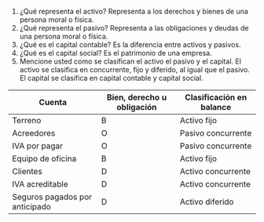 1. ¿Qué representa el activo?
Representa a los derechos y bienes de una persona moral o física.
2. ¿Qué representa el pasivo?
Representa a las obligaciones y deudas de una persona moral o física.
3. ¿Qué es el capital contable?
Es la diferencia entre activos y pasivos.
4. ¿Qué es el capital social?
Es el patrimonio de una empresa.
5. Mencione usted como se clasifican el activo el pasivo y el capital.
El activo se clasifica en concurrente, fijo y diferido, al igual que el pasivo. El capital se clasifica en capital contable y capital social.

| Cuenta| Bien, derecho u obligación | Clasificación en balance |
|-|-|-|
| Terreno                        |B|Activo fijo|
| Acreedores                     |O|Pasivo concurrente|
| IVA por pagar                  |O|Pasivo concurrente|
| Equipo de oficina              |B|Activo fijo|
| Clientes                       |D|Activo concurrente|
| IVA acreditable                |D|Activo concurrente|
| Seguros pagados por anticipado |D|Activo diferido|